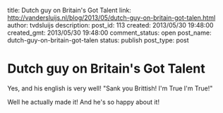 title: Dutch guy on Britain's Got Talent
link: http://vandersluijs.nl/blog/2013/05/dutch-guy-on-britain-got-talen.html
author: tvdsluijs
description: 
post_id: 113
created: 2013/05/30 19:48:00
created_gmt: 2013/05/30 19:48:00
comment_status: open
post_name: dutch-guy-on-britain-got-talen
status: publish
post_type: post

# Dutch guy on Britain's Got Talent

Yes, and his english is very well! "Sank you Brittish! I'm True I'm True!"  
  
Well he actually made it! And he's so happy about it!